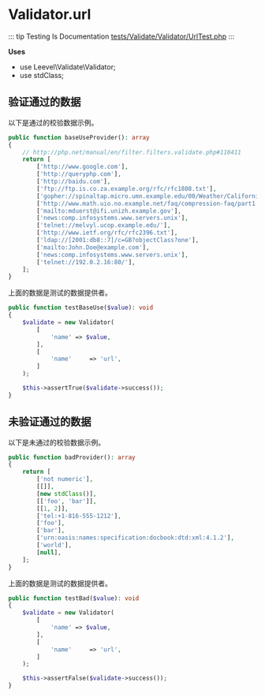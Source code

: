 # Validator.url

::: tip Testing Is Documentation
[tests/Validate/Validator/UrlTest.php](https://github.com/hunzhiwange/framework/blob/master/tests/Validate/Validator/UrlTest.php)
:::
    
**Uses**

 * use Leevel\Validate\Validator;
 * use stdClass;

## 验证通过的数据

以下是通过的校验数据示例。

``` php
public function baseUseProvider(): array
{
    // http://php.net/manual/en/filter.filters.validate.php#110411
    return [
        ['http://www.google.com'],
        ['http://queryphp.com'],
        ['http://baidu.com'],
        ['ftp://ftp.is.co.za.example.org/rfc/rfc1808.txt'],
        ['gopher://spinaltap.micro.umn.example.edu/00/Weather/California/Los%20Angeles'],
        ['http://www.math.uio.no.example.net/faq/compression-faq/part1.html'],
        ['mailto:mduerst@ifi.unizh.example.gov'],
        ['news:comp.infosystems.www.servers.unix'],
        ['telnet://melvyl.ucop.example.edu/'],
        ['http://www.ietf.org/rfc/rfc2396.txt'],
        ['ldap://[2001:db8::7]/c=GB?objectClass?one'],
        ['mailto:John.Doe@example.com'],
        ['news:comp.infosystems.www.servers.unix'],
        ['telnet://192.0.2.16:80/'],
    ];
}
```

上面的数据是测试的数据提供者。


``` php
public function testBaseUse($value): void
{
    $validate = new Validator(
        [
            'name' => $value,
        ],
        [
            'name'     => 'url',
        ]
    );

    $this->assertTrue($validate->success());
}
```
    
## 未验证通过的数据

以下是未通过的校验数据示例。

``` php
public function badProvider(): array
{
    return [
        ['not numeric'],
        [[]],
        [new stdClass()],
        [['foo', 'bar']],
        [[1, 2]],
        ['tel:+1-816-555-1212'],
        ['foo'],
        ['bar'],
        ['urn:oasis:names:specification:docbook:dtd:xml:4.1.2'],
        ['world'],
        [null],
    ];
}
```

上面的数据是测试的数据提供者。


``` php
public function testBad($value): void
{
    $validate = new Validator(
        [
            'name' => $value,
        ],
        [
            'name'     => 'url',
        ]
    );

    $this->assertFalse($validate->success());
}
```